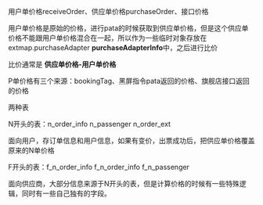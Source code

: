 用户单价格receiveOrder、供应单价格purchaseOrder、接口价格

用户单价格是原始的价格，进行pata的时候获取到供应单价格，但是这个供应单价格不能跟用户单价格混合在一起，所以作为一些临时对象存放在extmap.purchaseAdapter    **purchaseAdapterInfo**中，之后进行比价

比价通常是    **供应单价格-用户单价格**

P单价格有三个来源：bookingTag、黑屏指令pata返回的价格、旗舰店接口返回的价格





两种表

N开头的表：n_order_info  n_passenger  n_order_ext    

面向用户，存订单信息和用户信息，如果有变价，出票成功后，把供应单价格覆盖原来的N单价格

F开头的表：f_n_order_info  f_n_order_info f_n_passenger

面向供应商，大部分信息来源于N开头的表，但是计算价格的时候有一些特殊逻辑，同时有一些自己独有的字段。

